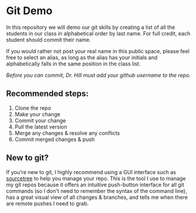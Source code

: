 # Git Demo

In this repository we will demo our git skills by creating a list of all the students in our class in alphabetical order by last name. For full credit, each student should commit their name.

If you would rather not post your real name in this public space, please feel free to select an alias, as long as the alias has your initials and alphabetically falls in the same position in the class list.

*Before you can commit, Dr. Hill must add your github username to the repo.*

## Recommended steps:
1. Clone the repo
2. Make your change
3. Commit your change
4. Pull the latest version
4. Merge any changes & resolve any conflicts
5. Commit merged changes & push

## New to git?

If you're new to git, I highly recommend using a GUI interface such as [sourcetree](https://www.sourcetreeapp.com/) to help you manage your repo. This is the tool I use to manage my git repos because it offers an intuitive push-button interface for all git commands (so I don't need to remember the syntax of the command line), has a great visual view of all changes & branches, and tells me when there are remote pushes I need to grab.
